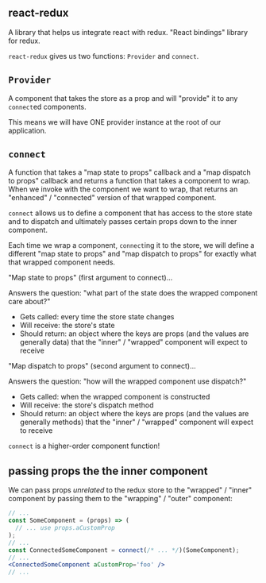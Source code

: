 ## react-redux

A library that helps us integrate react with redux. "React bindings" library for redux.

`react-redux` gives us two functions: `Provider` and `connect`.

## `Provider`

A component that takes the store as a prop and will "provide" it to any `connect`ed components.

This means we will have ONE provider instance at the root of our application.

## `connect`

A function that takes a "map state to props" callback and a "map dispatch to props" callback and returns a function that takes a component to wrap. When we invoke with the component we want to wrap, that returns an "enhanced" / "connected" version of that wrapped component.

`connect` allows us to define a component that has access to the store state and to dispatch and ultimately passes certain props down to the inner component.

Each time we wrap a component, `connect`ing it to the store, we will define a different "map state to props" and "map dispatch to props" for exactly what that wrapped component needs.

"Map state to props" (first argument to connect)...

Answers the question: "what part of the state does the wrapped component care about?"

- Gets called: every time the store state changes
- Will receive: the store's state
- Should return: an object where the keys are props (and the values are generally data) that the "inner" / "wrapped" component will expect to receive

"Map dispatch to props" (second argument to connect)...

Answers the question: "how will the wrapped component use dispatch?"

- Gets called: when the wrapped component is constructed
- Will receive: the store's dispatch method
- Should return: an object where the keys are props (and the values are generally methods) that the "inner" / "wrapped" component will expect to receive

`connect` is a higher-order component function!

## passing props the the inner component

We can pass props *unrelated* to the redux store to the "wrapped" / "inner" component by passing them to the "wrapping" / "outer" component:

```jsx
// ...
const SomeComponent = (props) => (
  // ... use props.aCustomProp
);
// ...
const ConnectedSomeComponent = connect(/* ... */)(SomeComponent);
// ...
<ConnectedSomeComponent aCustomProp='foo' />
// ...
```
